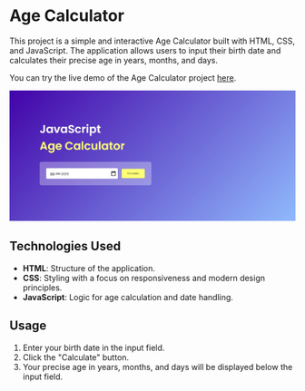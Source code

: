 # Age Calculator

This project is a simple and interactive Age Calculator built with HTML, CSS, and JavaScript. The application allows users to input their birth date and calculates their precise age in years, months, and days.

You can try the live demo of the Age Calculator project [here](https://age-calculatorr-js.netlify.app/).

![Example Screenshot](./ss.jpg)

## Technologies Used

- **HTML**: Structure of the application.
- **CSS**: Styling with a focus on responsiveness and modern design principles.
- **JavaScript**: Logic for age calculation and date handling.

## Usage

1. Enter your birth date in the input field.
2. Click the "Calculate" button.
3. Your precise age in years, months, and days will be displayed below the input field.
